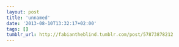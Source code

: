 ```yaml
---
layout: post
title: 'unnamed'
date: '2013-08-10T13:32:17+02:00'
tags: []
tumblr_url: http://fabiantheblind.tumblr.com/post/57873878212
---
```

